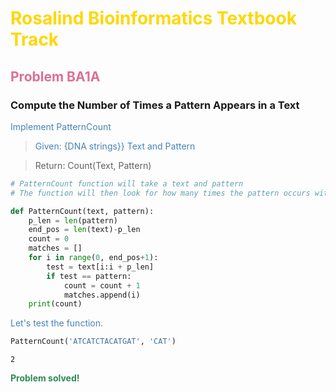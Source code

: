 
# <font color = 'gold'> Rosalind Bioinformatics Textbook Track </font>
## <font color = 'palevioletred'> Problem BA1A </font>
### Compute the Number of Times a Pattern Appears in a Text
<p>
<font color = 'steelblue'>
Implement PatternCount
    
> Given: {DNA strings}} Text and Pattern

> Return: Count(Text, Pattern)

</font>


```python
# PatternCount function will take a text and pattern
# The function will then look for how many times the pattern occurs within the text

def PatternCount(text, pattern):
    p_len = len(pattern)
    end_pos = len(text)-p_len
    count = 0
    matches = []
    for i in range(0, end_pos+1):
        test = text[i:i + p_len]
        if test == pattern:
            count = count + 1
            matches.append(i)
    print(count)
```

<font color = 'steelblue'>
    Let's test the function.
</font>


```python
PatternCount('ATCATCTACATGAT', 'CAT')
```

    2


<font color = 'seagreen'>
<b>
Problem solved!
</b>
</font>
